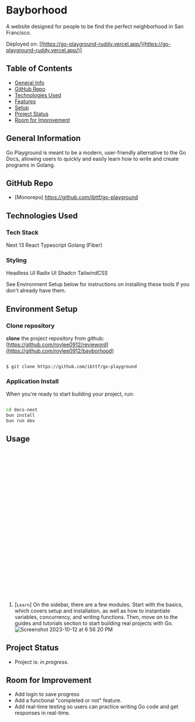 # Bayborhood
A website designed for people to be find the perfect neighborhood in San Francisco.

Deployed on: [[https://go-playground-ruddy.vercel.app/](https://go-playground-ruddy.vercel.app/)]

## Table of Contents

- [General Info](#general-information)
- [GitHub Repo](#github-repo)
- [Technologies Used](#technologies-used)
- [Features](#features)
- [Setup](#setup)
- [Project Status](#project-status)
- [Room for Improvement](#room-for-improvement)

## General Information
Go Playground is meant to be a modern, user-friendly alternative to the Go Docs, allowing users to quickly and easily learn how to write and create programs in Golang.

## GitHub Repo

- [Monorepo] https://github.com/ibttf/go-playground

## Technologies Used

### Tech Stack
Next 13
React
Typescript
Golang (Fiber)

### Styling
Headless UI
Radix UI
Shadcn
TailwindCSS

See Environment Setup below for instructions on installing these tools if you
don't already have them.

## Environment Setup

### Clone repository

**clone** the project repository from github: [https://github.com/roylee0912/revieword](https://github.com/roylee0912/bayborhood)

```console

$ git clone https://github.com/ibttf/go-playground
```


### Application Install

When you're ready to start building your project, run:

```sh

cd docs-next
bun install
bun run dev


```
## Usage

<div style="width:400px ; height:400px">

</div>

1. [`Learn`] On the sidebar, there are a few modules. Start with the basics, which covers setup and installation, as well as how to instantiate variables, concurrency, and writing functions. Then, move on to the guides and tutorials section to start building real projects with Go.
![Screenshot 2023-10-12 at 6 56 20 PM](https://github.com/ibttf/go-playground/assets/60560932/b93e3018-25c7-465e-b7ce-216ed89cee72)




## Project Status

- Project is: _in progress_.

## Room for Improvement
- Add login to save progress
- Add a functional "completed or not" feature.
- Add real-time testing so users can practice writing Go code and get responses in real-time.
